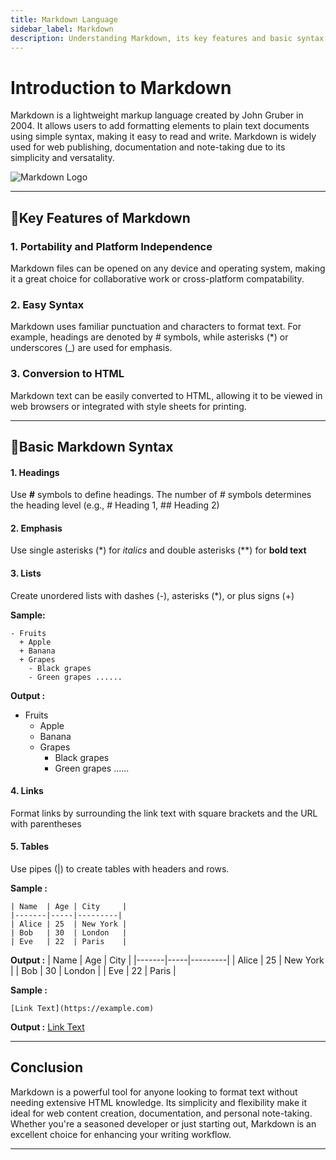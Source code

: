 ```yaml
---
title: Markdown Language
sidebar_label: Markdown
description: Understanding Markdown, its key features and basic syntax.
---
```


# Introduction to Markdown 
Markdown is a lightweight markup language created by John Gruber in 2004. It allows users to add formatting elements to plain text documents using simple syntax, making it easy to read and write. Markdown is widely used for web publishing, documentation and note-taking due to its simplicity and versatality. 

![Markdown Logo](/img/markdown.jpg)

---

## 🔑Key Features of Markdown
### 1. Portability and Platform Independence
Markdown files can be opened on any device and operating system, making it a great choice for collaborative work or cross-platform compatability.
### 2. Easy Syntax
Markdown uses familiar punctuation and characters to format text. For example, headings are denoted by # symbols, while asterisks (*) or underscores (_) are used for emphasis.
### 3. Conversion to HTML
Markdown text can be easily converted to HTML, allowing it to be viewed in web browsers or integrated with style sheets for printing.

---

## 📝Basic Markdown Syntax
#### 1. Headings 
Use **#** symbols to define headings. The number of # symbols determines the heading level (e.g., # Heading 1, ## Heading 2)
#### 2. Emphasis
 Use single asterisks (*) for *italics* and double asterisks (**) for **bold text**
 #### 3. Lists
 Create unordered lists with dashes (-), asterisks (*), or plus signs (+)

**Sample:**
 ```
 - Fruits
   + Apple
   + Banana 
   + Grapes
     - Black grapes
     - Green grapes ......
```

 **Output :**
 
 - Fruits
   + Apple
   + Banana 
   + Grapes
     - Black grapes
     - Green grapes ......

#### 4. Links
 Format links by surrounding the link text with square brackets and the URL with parentheses 

#### 5. Tables
Use pipes (|) to create tables with headers and rows.

**Sample :**
```
| Name  | Age | City     |
|-------|-----|---------|
| Alice | 25  | New York |
| Bob   | 30  | London   |
| Eve   | 22  | Paris    |
```

**Output :**
| Name  | Age | City     |
|-------|-----|---------|
| Alice | 25  | New York |
| Bob   | 30  | London   |
| Eve   | 22  | Paris    |
 
 **Sample :**
 ```
[Link Text](https://example.com)
 ```
**Output :**
 [Link Text](https://example.com)

 ---

## Conclusion
Markdown is a powerful tool for anyone looking to format text without needing extensive HTML knowledge. Its simplicity and flexibility make it ideal for web content creation, documentation, and personal note-taking. Whether you're a seasoned developer or just starting out, Markdown is an excellent choice for enhancing your writing workflow.

---
